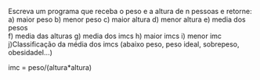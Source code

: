 Escreva um programa que receba o peso e a altura de n pessoas e retorne:
  a) maior peso 
  b) menor peso
  c) maior altura
  d) menor altura
  e) media dos pesos               
  f) media das alturas
  g) media dos imcs
  h) maior imcs
  i) menor imc
  j)Classificação da média dos imcs (abaixo peso, peso ideal, sobrepeso, obesidadeI...)
  
  imc = peso/(altura*altura)